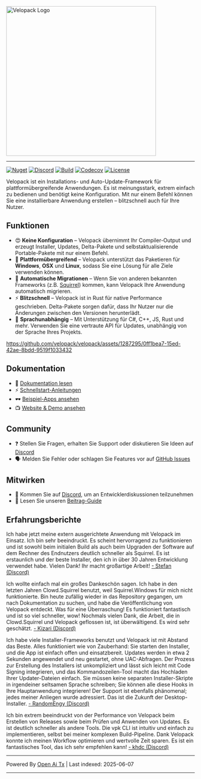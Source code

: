 <picture>
  <source media="(prefers-color-scheme: dark)" srcset="https://raw.githubusercontent.com/velopack/velopack/develop/artwork/velopack-white.svg">
  <img alt="Velopack Logo" src="https://raw.githubusercontent.com/velopack/velopack/develop/artwork/velopack-black.svg" width="400">
</picture>

---

[![Nuget](https://img.shields.io/nuget/v/Velopack?style=flat-square&logo=nuget&logoColor=white)](https://www.nuget.org/packages/Velopack/)
[![Discord](https://img.shields.io/badge/chat-Discord-5865F2?style=flat-square&logo=discord&logoColor=white)](https://discord.gg/M6he8ZPAAJ)
[![Build](https://img.shields.io/github/actions/workflow/status/velopack/velopack/build.yml?branch=develop&style=flat-square&logo=github&logoColor=white)](https://github.com/velopack/velopack/actions)
[![Codecov](https://img.shields.io/codecov/c/github/velopack/velopack?style=flat-square&logo=codecov&logoColor=white)](https://app.codecov.io/gh/velopack/velopack)
[![License](https://img.shields.io/github/license/velopack/velopack?style=flat-square)](https://github.com/velopack/velopack/blob/develop/LICENSE)


Velopack ist ein Installations- und Auto-Update-Framework für plattformübergreifende Anwendungen. Es ist meinungsstark, extrem einfach zu bedienen und benötigt keine Konfiguration. Mit nur einem Befehl können Sie eine installierbare Anwendung erstellen – blitzschnell auch für Ihre Nutzer.

## Funktionen

- 😍 **Keine Konfiguration** – Velopack übernimmt Ihr Compiler-Output und erzeugt Installer, Updates, Delta-Pakete und selbstaktualisierende Portable-Pakete mit nur einem Befehl.
- 🎯 **Plattformübergreifend** – Velopack unterstützt das Paketieren für **Windows**, **OSX** und **Linux**, sodass Sie eine Lösung für alle Ziele verwenden können.
- 🚀 **Automatische Migrationen** – Wenn Sie von anderen bekannten Frameworks (z.B. [Squirrel](https://github.com/Squirrel/Squirrel.Windows)) kommen, kann Velopack Ihre Anwendung automatisch migrieren.
- ⚡️ **Blitzschnell** – Velopack ist in Rust für native Performance geschrieben. Delta-Pakete sorgen dafür, dass Ihr Nutzer nur die Änderungen zwischen den Versionen herunterlädt.
- 📔 **Sprachunabhängig** – Mit Unterstützung für C#, C++, JS, Rust und mehr. Verwenden Sie eine vertraute API für Updates, unabhängig von der Sprache Ihres Projekts.

https://github.com/velopack/velopack/assets/1287295/0ff1bea7-15ed-42ae-8bdd-9519f1033432

## Dokumentation
- 📖 [Dokumentation lesen](https://docs.velopack.io/)
- ⚡ [Schnellstart-Anleitungen](https://docs.velopack.io/category/quick-start)
- 🕶️ [Beispiel-Apps ansehen](https://docs.velopack.io/category/sample-apps)
- 📺 [Website & Demo ansehen](https://velopack.io/)

## Community
- ❓ Stellen Sie Fragen, erhalten Sie Support oder diskutieren Sie Ideen auf [Discord](https://discord.gg/CjrCrNzd3F)
- 🗣️ Melden Sie Fehler oder schlagen Sie Features vor auf [GitHub Issues](https://github.com/velopack/velopack/issues)

## Mitwirken
- 💬 Kommen Sie auf [Discord](https://discord.gg/CjrCrNzd3F), um an Entwicklerdiskussionen teilzunehmen
- 🚦 Lesen Sie unseren [Beitrag-Guide](https://docs.velopack.io/category/contributing)

## Erfahrungsberichte 
Ich habe jetzt meine extern ausgerichtete Anwendung mit Velopack im Einsatz. Ich bin sehr beeindruckt. Es scheint hervorragend zu funktionieren und ist sowohl beim initialen Build als auch beim Upgraden der Software auf dem Rechner des Endnutzers deutlich schneller als Squirrel. Es ist erstaunlich und der beste Installer, den ich in über 30 Jahren Entwicklung verwendet habe. Vielen Dank! Ihr macht großartige Arbeit!
[- Stefan (Discord)](https://discord.com/channels/767856501477343282/767856501477343286/1195642674078830613)

Ich wollte einfach mal ein großes Dankeschön sagen. Ich habe in den letzten Jahren Clowd.Squirrel benutzt, weil Squirrel.Windows für mich nicht funktionierte. Bin heute zufällig wieder in das Repository gegangen, um nach Dokumentation zu suchen, und habe die Veröffentlichung von Velopack entdeckt. Was für eine Überraschung! Es funktioniert fantastisch und ist so viel schneller, wow! Nochmals vielen Dank, die Arbeit, die in Clowd.Squirrel und Velopack geflossen ist, ist überwältigend. Es wird sehr geschätzt.
[- Kizari (Discord)](https://discord.com/channels/767856501477343282/767856501477343286/1200837489640878180)

Ich habe viele Installer-Frameworks benutzt und Velopack ist mit Abstand das Beste. Alles funktioniert wie von Zauberhand: Sie starten den Installer, und die App ist einfach offen und einsatzbereit. Updates werden in etwa 2 Sekunden angewendet und neu gestartet, ohne UAC-Abfragen. Der Prozess zur Erstellung des Installers ist unkompliziert und lässt sich leicht mit Code Signing integrieren, und das Kommandozeilen-Tool macht das Hochladen Ihrer Updater-Dateien einfach. Sie müssen keine separaten Installer-Skripte in irgendeiner seltsamen Sprache schreiben; Sie können alle diese Hooks in Ihre Hauptanwendung integrieren! Der Support ist ebenfalls phänomenal; jedes meiner Anliegen wurde adressiert. Das ist die Zukunft der Desktop-Installer.
[- RandomEngy (Discord)](https://discord.com/channels/767856501477343282/947444323765583913/1200897478036299861)

Ich bin extrem beeindruckt von der Performance von Velopack beim Erstellen von Releases sowie beim Prüfen und Anwenden von Updates. Es ist deutlich schneller als andere Tools. Die vpk CLI ist intuitiv und einfach zu implementieren, selbst bei meiner komplexen Build-Pipeline. Dank Velopack konnte ich meinen Workflow optimieren und wertvolle Zeit sparen. Es ist ein fantastisches Tool, das ich sehr empfehlen kann!
[- khdc (Discord)](https://discord.com/channels/767856501477343282/947444323765583913/1216460920696344576)


---

Powered By [Open Ai Tx](https://github.com/OpenAiTx/OpenAiTx) | Last indexed: 2025-06-07

---